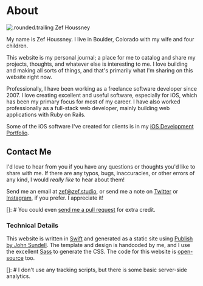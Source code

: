 # About

![.rounded.trailing Zef Houssney](zef-houssney.jpg)

My name is Zef Houssney. I live in Boulder, Colorado with my wife and four
children.

This website is my personal journal; a place for me to catalog and share my
projects, thoughts, and whatever else is interesting to me. I love building and
making all sorts of things, and that's primarily what I'm sharing on this
website right now.

Professionally, I have been working as a freelance software developer since
2007. I love creating excellent and useful software, especially for iOS, which
has been my primary focus for most of my career. I have also worked
professionally as a full-stack web developer, mainly building web applications
with Ruby on Rails.

Some of the iOS software I've created for clients is in my [iOS Development
Portfolio](/portfolio).

## Contact Me


I'd love to hear from you if you have any questions or thoughts you'd like to
share with me. If there are any typos, bugs, inaccuracies, or other errors of
any kind, I would _really like_ to hear about them!

Send me an email at [zef@zef.studio](mailto:zef@zef.studio), or send me a note
on [Twitter](https://twitter.com/zefhous/) or
[Instagram](https://www.instagram.com/zefhous/), if you prefer. I appreciate it!

[]: # You could even [send me a pull request]() for extra credit.

<h3 class="centered">Technical Details</h3>

This website is written in [Swift](https://swift.org) and generated as a static
site using [Publish by John Sundell](https://github.com/JohnSundell/Publish).
The template and design is handcoded by me, and I use the excellent
[Sass](https://sass-lang.com) to generate the CSS. The code for this website is
[open-source](https://github.com/zef/zef.studio) too.

[]: # I don't use any tracking scripts, but there is some basic server-side analytics.

